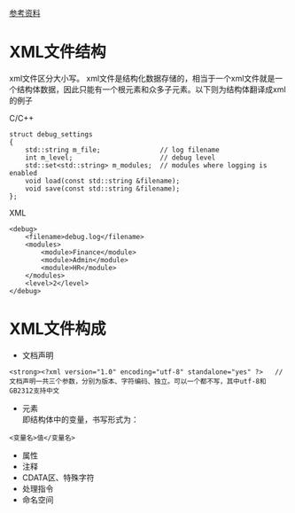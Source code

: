 [参考资料](https://blog.csdn.net/xiamentingtao/article/details/51105901)
# XML文件结构  
xml文件区分大小写。
xml文件是结构化数据存储的，相当于一个xml文件就是一个结构体数据，因此只能有一个根元素和众多子元素。以下则为结构体翻译成xml的例子

C/C++
```
struct debug_settings
{
    std::string m_file;               // log filename
    int m_level;                      // debug level
    std::set<std::string> m_modules;  // modules where logging is enabled
    void load(const std::string &filename);
    void save(const std::string &filename);
};
```
XML
```
<debug>
    <filename>debug.log</filename>
    <modules>
        <module>Finance</module>
        <module>Admin</module>
        <module>HR</module>
    </modules>
    <level>2</level>
</debug>
```
# XML文件构成
- 文档声明
```
<strong><?xml version="1.0" encoding="utf-8" standalone="yes" ?>   //文档声明一共三个参数，分别为版本、字符编码、独立。可以一个都不写，其中utf-8和GB2312支持中文
```
- 元素  
即结构体中的变量，书写形式为：
```
<变量名>值</变量名>
```
- 属性
- 注释
- CDATA区、特殊字符
- 处理指令
- 命名空间
